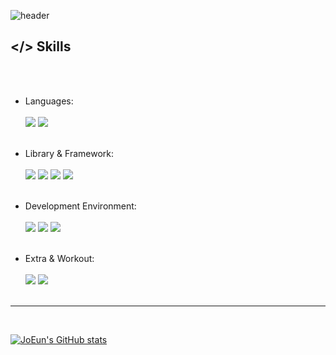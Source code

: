![header](https://capsule-render.vercel.app/api?type=waving&color=timeGradient&text=Welcome%20to%20JoEun's%20GitHub%20👋&animation=twinkling&fontSize=35&height=250)

## </> Skills
<br/>
<br/>


- Languages:
<br/><br/>
  <img src="https://img.shields.io/badge/javascript-F7DF1E?style=flat-square&logo=javascript&logoColor=white">
  <img src="https://img.shields.io/badge/typescript-3178C6?style=flat-square&logo=typescript&logoColor=white">
<br/><br/>

- Library & Framework:
<br/><br/>
  <img src="https://img.shields.io/badge/nodedotjs-339933?style=flat-square&logo=nodedotjs&logoColor=white">
  <img src="https://img.shields.io/badge/react-61DAFB?style=flat-square&logo=react&logoColor=black">
  <img src="https://img.shields.io/badge/-react native-61DAFB?style=flat-square&logo=react&logoColor=black">
  <img src="https://img.shields.io/badge/jquery-769AD?style=flat-square&logo=jquery&logoColor=black">
<br/><br/>

- Development Environment:
<br/><br/>
  <img src="https://img.shields.io/badge/npm-CB3837?style=flat-square&logo=npm&logoColor=white">
  <img src="https://img.shields.io/badge/yarn-2C8EBB?style=flat-square&logo=yarn&logoColor=black">
  <img src="https://img.shields.io/badge/git-F05032?style=flat-square&logo=git&logoColor=white">
<br/><br/>

- Extra & Workout:
<br/><br/>
  <img src="https://img.shields.io/badge/next.js-000000?style=flat-square&logo=nextdotjs&logoColor=white">
  <img src="https://img.shields.io/badge/python-3776AB?style=flat-square&logo=python&logoColor=white">
<br/><br/>
  
---
<br/>

[![JoEun's GitHub stats](https://github-readme-stats.vercel.app/api?username=joeunSong&include_all_commits=true&theme=dracula&hide_border=false&count_private=true)](https://github.com/jiholee0/github-readme-stats)


<!--
**joeunSong/joeunSong** is a ✨ _special_ ✨ repository because its `README.md` (this file) appears on your GitHub profile.

Here are some ideas to get you started:

- 🔭 I’m currently working on ...
- 🌱 I’m currently learning ...
- 👯 I’m looking to collaborate on ...
- 🤔 I’m looking for help with ...
- 💬 Ask me about ...
- 📫 How to reach me: ...
- 😄 Pronouns: ...
- ⚡ Fun fact: ...
-->
